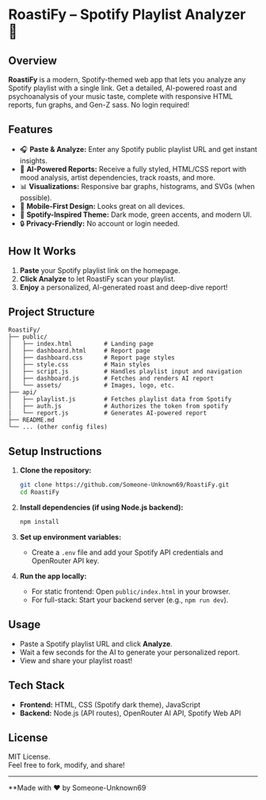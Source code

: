 # RoastiFy – Spotify Playlist Analyzer 🎵

## Overview
**RoastiFy** is a modern, Spotify-themed web app that lets you analyze any Spotify playlist with a single link. Get a detailed, AI-powered roast and psychoanalysis of your music taste, complete with responsive HTML reports, fun graphs, and Gen-Z sass. No login required!

## Features
- 🎧 **Paste & Analyze:** Enter any Spotify public playlist URL and get instant insights.
- 🤖 **AI-Powered Reports:** Receive a fully styled, HTML/CSS report with mood analysis, artist dependencies, track roasts, and more.
- 📊 **Visualizations:** Responsive bar graphs, histograms, and SVGs (when possible).
- 📱 **Mobile-First Design:** Looks great on all devices.
- 🎨 **Spotify-Inspired Theme:** Dark mode, green accents, and modern UI.
- 🔒 **Privacy-Friendly:** No account or login needed.

## How It Works
1. **Paste** your Spotify playlist link on the homepage.
2. **Click Analyze** to let RoastiFy scan your playlist.
3. **Enjoy** a personalized, AI-generated roast and deep-dive report!

## Project Structure
```
RoastiFy/
├── public/
│   ├── index.html         # Landing page
│   ├── dashboard.html     # Report page
│   ├── dashboard.css      # Report page styles
│   ├── style.css          # Main styles
│   ├── script.js          # Handles playlist input and navigation
│   ├── dashboard.js       # Fetches and renders AI report
│   └── assets/            # Images, logo, etc.
├── api/
│   ├── playlist.js        # Fetches playlist data from Spotify
│   ├── auth.js            # Authorizes the token from spotify
|   └── report.js          # Generates AI-powered report
├── README.md
└── ... (other config files)
```

## Setup Instructions

1. **Clone the repository:**
   ```bash
   git clone https://github.com/Someone-Unknown69/RoastiFy.git
   cd RoastiFy
   ```

2. **Install dependencies (if using Node.js backend):**
   ```bash
   npm install
   ```

3. **Set up environment variables:**
   - Create a `.env` file and add your Spotify API credentials and OpenRouter API key.

4. **Run the app locally:**
   - For static frontend: Open `public/index.html` in your browser.
   - For full-stack: Start your backend server (e.g., `npm run dev`).

## Usage

- Paste a Spotify playlist URL and click **Analyze**.
- Wait a few seconds for the AI to generate your personalized report.
- View and share your playlist roast!

## Tech Stack

- **Frontend:** HTML, CSS (Spotify dark theme), JavaScript
- **Backend:** Node.js (API routes), OpenRouter AI API, Spotify Web API

## License

MIT License.  
Feel free to fork, modify, and share!

---

**Made with ❤️ by Someone-Unknown69
